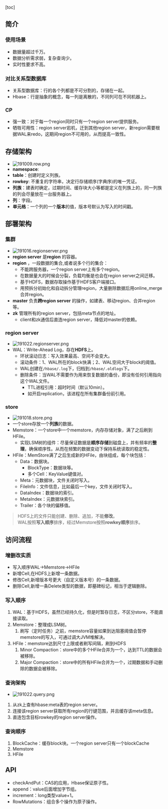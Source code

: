 [toc]
## 简介 ##
### 使用场景 ###
- 数据量超过千万。
- 数据分析需求弱，复杂查询少。
- 实时性要求不高。

### 对比关系型数据库 ###
- 关系型数据库：行的各个列都是不可分割的，存储在一起。
- Hbase：行是抽象的概念，每一列是离散的，不同列可在不同机器上。

### CP ###
- 强一致：对于每一个region同时只有一个region server提供服务。
- 牺牲可用性：region server宕机，迁到其他region server，新region需要根据WAL来redo，这期间region不可用的，从而提高一致性。

## 存储架构 ##
- ![191009.row.png](https://img-blog.csdnimg.cn/20191009121551676.png)
- **namespace**:
- **table**：创建时定义列族。
- **rowkey**: 不重复的字符串，决定行存储顺序(字典序)的唯一凭证。
- **列族**：建表时确定，过期时间、缓存块大小等都是定义在列族上的，同一列族的列会尽量放在一台服务器上。
- **列**：字段。
- **单元格**：一个列的一个**版本**的值，版本号默认为写入的时间戳。

## 部署架构 ##
### 集群 ###
- ![191016.regionserver.png](https://img-blog.csdnimg.cn/20191017000056400.png)
- **region server** 是**region** 的容器。
- **region** ，一段数据的集合,或者说多个行的集合：
  - 不能跨服务器，一个region server上有多个region。
  - 在数据量大的时候会分裂，负载均衡是也会在region server之间迁移。
  - 基于HDFS，数据存取操作基于HDFS客户端接口。
  - 用预拆分初始化和自动拆分管理region，大量删除数据后用online_merge合并region。
- **master** 负责**跨region server** 的操作，如建表、移动region、合并region等。
- **zk** 管理所有的region server，包括meta节点的地址。
  - client和zk通信后直连region server，降低对master的依赖。

### region server ###
- ![191022.regionserver.png](https://img-blog.csdnimg.cn/20191022125910428.png)
- WAL：Write-Ahead Log，存在**HDFS**上。 
  - 环状滚动日志：写入效果最高、空间不会变大。
  - 滚动条件：1、WAL所在的block快满；2、WAL空间大于block的阈值。
  - WAL创建在```/hbase/.log```下，归档到```/hbase/.oldlogs```下。
  - 删除条件：当WAL不需要作为用来恢复数据的备份，即没有任何引用指向这个WAL文件。
    - TTL进程引用：超时时间（默认10min）。
    - 如开启replication，该进程在所有集群备份前引用。

### store ###
- ![191018.store.png](https://img-blog.csdnimg.cn/20191018195616576.png)
- 一个store存放一个**列族**的数据。
- Memstore：一个store中一个memstore，内存存储对象，满了之后刷到HFile。
  - 实现LSM树的组件：尽量保证数据是**顺序存储**到磁盘上，并有频率的**整理**，确保顺序性。从而在频繁的数据变动下保持系统读取的稳定性。
- HFile：MemStore满了之后生成新的HFile，由块组成，每个块包括：
  - Data：数据块。
    - BlockType：数据块等。
    - 多个Cell：KeyValue键值对。
  - Meta：元数据块，文件关闭时写入。
  - FileInfo：文件信息，比如最后一个key，文件关闭时写入。
  - DataIndex：数据块的索引。
  - MetaIndex：元数据块索引。
  - Trailer：各个块的偏移值。

> HDFS上的文件只能创建、删除、追加，不能**修改**。<br>
> WAL按照**写入顺序**排序，经过Memstore按照**rowkey顺序**排序。

## 访问流程 ##
### 增删改实质 ###
- 写入顺序WAL->Memstore->HFile
- 新增Cell,在HDFS上新增一条数据。
- 修改Cell,新增版本号更大（自定义版本号）的一条数据。
- 删除Cell,新增一条Delete类型的数据，即墓碑标记，相当于逻辑删除。

### 写入顺序 ###
1. WAL：基于HDFS，虽然已经持久化，但是时暂存日志，不区分store，不能直接读取。
2. Memstore：整理成LSM树。
   1. 刷写（定时任务）之前，memstore容量如果到达阻塞阈值会暂停memstore的写入，可通过调大JVM堆解决。
3. HFile：memstore达到尺寸上限或者刷写间隔，刷到HDFS
   1. Minor Compaction：store中的多个HFile合并为一个，达到TTL的数据会被移除。
   2. Major Compaction：store中的所有HFile合并为一个，过期数据和手动删除的数据会被移除。

### 查询架构 ###
- ![191022.query.png](https://img-blog.csdnimg.cn/20191022003029349.png)
1. 从zk上查有hbase:meta表的region server。
2. 连接该region server获取所有region的行键范围，并且缓存该meta信息。
3. 直连包含目标rowkey的region server操作。

### 查询顺序 ###
1. BlockCache：缓存block块。一个region server只有一个blockCache
2. Memstore
3. HFile

## API ##
- checkAndPut：CAS的应用，Hbase保证原子性。
- append：value后面增加字节组。
- increment：long类型value+1。
- RowMutations：组合多个操作为原子操作。
